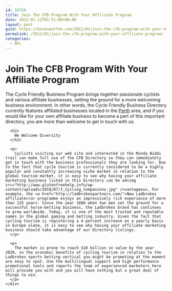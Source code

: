 ```yaml
---
id: 10754
title: Join The CFB Program With Your Affiliate Program
date: 2012-01-12T01:51:08+00:00
layout: post
guid: https://backseatfan.com/2012/01/join-the-cfb-program-with-your-affiliate-program/
permalink: /2012/01/join-the-cfb-program-with-your-affiliate-program/
categories:
  - NFL
---
```


<div class="entry">
  <h1>
    Join The CFB Program With Your Affiliate Program
  </h1>

  <div>
    <div>
      <p>
        The Cycle Friendly Business Program brings together passionate cyclists and various affiliate businesses, setting the ground for a more welcoming business environment. In other words, the Cycle Friendly Business Directory currently features affiliated businesses located in the <a href="http://en.wikipedia.org/wiki/Perth">Perth</a> area, and if you would like for your own affiliate business to become a part of this important directory, you are more than welcome to get in touch with us.
      </p>

      <h2>
        We Welcome Diversity
      </h2>

      <p>
        Cyclists visiting our web site and interested in the Munda Biddi trail can make full use of the CFB Directory so they can immediately get in touch with the business professionals they are looking for. Due to the fact that cycle tourism is currently considered to be a highly popular and constantly increasing niche market in relation to the global tourism market, it is easy to see why having your affiliate marketing business listed in this Directory can be ad<img src="http://www.glutenfreehelp.info/wp-content/uploads/2010/07/3_Cycling_Companions.jpg" />vantageous. For example, the <a href="http://ladbrokespartners.com/">New Ladbrokes affiliate</a> programme enjoys an impressively rich experience of more than 125 years. Since the year 1886 when two men set the ground for a successful horse-betting business, the Ladbrokes brand has continues to grow worldwide. Today, it is one of the most trusted and reputable names in the global gaming and betting industry. Given the fact that cycling tourism is registering a 4 percent increase on a yearly basis in Europe alone, it is easy to see why having your affiliate marketing business should take advantage of our Directory listings.
      </p>

      <p>
        The market is prone to reach $10 billion in value by the year 2020, so the economic benefits of cycling tourism in relation to the Ladbrokes sports betting vertical you might be promoting at the moment are easy to spot. Use the multilingual support and high performance promotional tools and reports the team of experienced marketers here will provide you with and you will have nothing but a great deal of things to win.
      </p>
    </div>
  </div>
</div>
